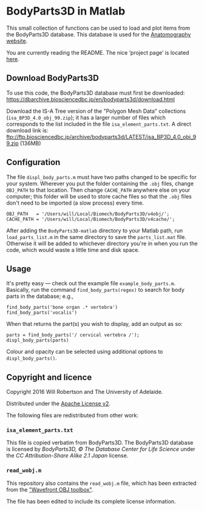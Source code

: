 # BodyParts3D in Matlab

This small collection of functions can be used to load and plot items from the BodyParts3D database.
This database is used for the [Anatomography website](http://lifesciencedb.jp/bp3d/?lng=en). 

You are currently reading the README. The nice ‘project page’ is located [here](http://wspr.github.io/BodyParts3D-Matlab/).

## Download BodyParts3D

To use this code, the BodyParts3D database must first be downloaded: <https://dbarchive.biosciencedbc.jp/en/bodyparts3d/download.html>

Download the IS-A Tree version of the "Polygon Mesh Data" collections (`isa_BP3D_4.0_obj_99.zip`);
it has a larger number of files which corresponds to the list included in the file `isa_element_parts.txt`.
A direct download link is: <ftp://ftp.biosciencedbc.jp/archive/bodyparts3d/LATEST/isa_BP3D_4.0_obj_99.zip> (136MB)


## Configuration

The file `displ_body_parts.m` must have two paths changed to be specific for your system.
Wherever you put the folder containing the `.obj` files, change `OBJ_PATH` to that location.
Then change `CACHE_PATH` anywhere else on your computer; this folder will be used to store
cache files so that the `.obj` files don't need to be imported (a slow process) every time.

    OBJ_PATH   = '/Users/will/Local/Biomech/BodyParts3D/v4obj/';
    CACHE_PATH = '/Users/will/Local/Biomech/BodyParts3D/v4cache/';

After adding the `BodyParts3D-matlab` directory to your Matlab path, run `load_parts_list.m`
in the same directory to save the `parts_list.mat` file. Otherwise it will be added to
whichever directory you're in when you run the code, which would waste a little time and disk space.


## Usage

It's pretty easy — check out the example file `example_body_parts.m`.
Basically, run the command `find_body_parts(regex)` to search for body parts in the database; e.g.,

    find_body_parts('bone organ .* vertebra')
    find_body_parts('vocalis')
 
When that returns the part(s) you wish to display, add an output as so:

    parts = find_body_parts('/ cervical vertebra /');
    displ_body_parts(parts)

Colour and opacity can be selected using additional options to `displ_body_parts()`.


## Copyright and licence

Copyright 2016 Will Robertson and The University of Adelaide.

Distributed under the [Apache License v2](http://www.apache.org/licenses/LICENSE-2.0).

The following files are redistributed from other work:

### `isa_element_parts.txt`

This file is copied verbatim from BodyParts3D. 
The BodyParts3D database is licensed by *BodyParts3D, © The Database Center for Life Science*
under the *CC Attribution-Share Alike 2.1 Japan* license.

### `read_wobj.m`

This repository also contains the `read_wobj.m` file, which has been extracted from the
["Wavefront OBJ toolbox"](http://au.mathworks.com/matlabcentral/fileexchange/27982-wavefront-obj-toolbox).

The file has been edited to include its complete license information.
